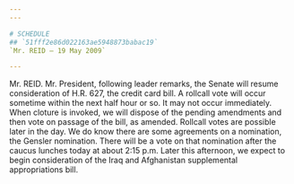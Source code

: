 ```yaml
---
---

# SCHEDULE
## `51fff2e86d022163ae5948873babac19`
`Mr. REID — 19 May 2009`

---
```



Mr. REID. Mr. President, following leader remarks, the Senate will 
resume consideration of H.R. 627, the credit card bill. A rollcall vote 
will occur sometime within the next half hour or so. It may not occur 
immediately. When cloture is invoked, we will dispose of the pending 
amendments and then vote on passage of the bill, as amended. Rollcall 
votes are possible later in the day. We do know there are some 
agreements on a nomination, the Gensler nomination. There will be a 
vote on that nomination after the caucus lunches today at about 2:15 
p.m. Later this afternoon, we expect to begin consideration of the Iraq 
and Afghanistan supplemental appropriations bill.
